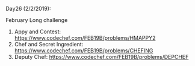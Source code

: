 Day26 (2/2/2019): 

February Long challenge
1. Appy and Contest: https://www.codechef.com/FEB19B/problems/HMAPPY2 
2. Chef and Secret Ingredient: https://www.codechef.com/FEB19B/problems/CHEFING
3. Deputy Chef: https://www.codechef.com/FEB19B/problems/DEPCHEF